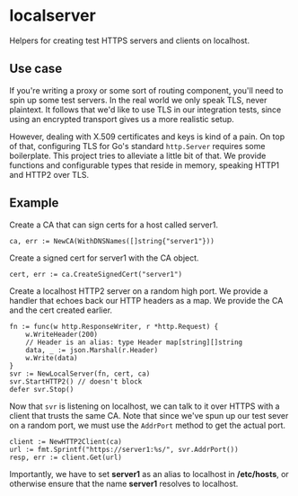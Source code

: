 # localserver

Helpers for creating test HTTPS servers and clients on localhost.

## Use case

If you're writing a proxy or some sort of routing component, you'll need to
spin up some test servers. In the real world we only speak TLS, never plaintext.
It follows that we'd like to use TLS in our integration tests, since using an
encrypted transport gives us a more realistic setup.

However, dealing with X.509 certificates and keys is kind of a pain. On top of
that, configuring TLS for Go's standard `http.Server` requires some boilerplate.
This project tries to alleviate a little bit of that. We provide functions and
configurable types that reside in memory, speaking HTTP1 and HTTP2 over TLS.

## Example

Create a CA that can sign certs for a host called server1.

```
ca, err := NewCA(WithDNSNames([]string{"server1"}))
```

Create a signed cert for server1 with the CA object.

```
cert, err := ca.CreateSignedCert("server1")
```

Create a localhost HTTP2 server on a random high port. We provide a handler that
echoes back our HTTP headers as a map. We provide the CA and the cert created
earlier.

```
fn := func(w http.ResponseWriter, r *http.Request) {
    w.WriteHeader(200)
    // Header is an alias: type Header map[string][]string
    data, _ := json.Marshal(r.Header)
    w.Write(data)
}
svr := NewLocalServer(fn, cert, ca)
svr.StartHTTP2() // doesn't block
defer svr.Stop()
```

Now that `svr` is listening on localhost, we can talk to it over HTTPS with a
client that trusts the same CA. Note that since we've spun up our test sever on
a random port, we must use the `AddrPort` method to get the actual port.

```
client := NewHTTP2Client(ca)
url := fmt.Sprintf("https://server1:%s/", svr.AddrPort())
resp, err := client.Get(url)
```

Importantly, we have to set **server1** as an alias to localhost in **/etc/hosts**,
or otherwise ensure that the name **server1** resolves to localhost. 

